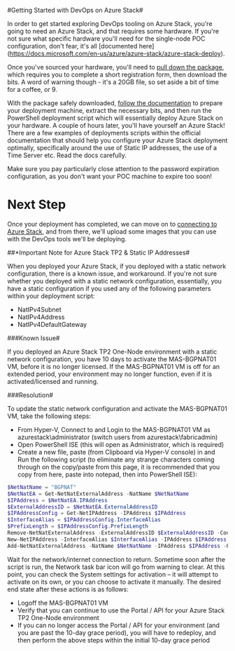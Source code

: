 #Getting Started with DevOps on Azure Stack#

In order to get started exploring DevOps tooling on Azure Stack, you're going to need an Azure Stack, and that requires some hardware. If you're not sure what specific hardware you'll need for the single-node POC configuration, don't fear, it's all [documented here]
(https://docs.microsoft.com/en-us/azure/azure-stack/azure-stack-deploy).

Once you've sourced your hardware, you'll need to [pull down the package](https://azure.microsoft.com/en-us/overview/azure-stack/try/?v=try), which requires you to complete a short registration form, then download the bits. A word of warning though - it's a 20GB file, so set aside a bit of time for a coffee, or 9.

With the package safely downloaded, [follow the documentation](https://docs.microsoft.com/en-us/azure/azure-stack/azure-stack-run-powershell-script) to prepare your deployment machine, extract the necessary bits, and then run the PowerShell deployment script which will essentially deploy Azure Stack on your hardware. A couple of hours later, you'll have yourself an Azure Stack! There are a few examples of deployments scripts within the official documentation that should help you configure your Azure Stack deployment optimally, specifically around the use of Static IP addresses, the use of a Time Server etc. Read the docs carefully.

Make sure you pay particularly close attention to the password expiration configuration, as you don't want your POC machine to expire too soon!

# Next Step

Once your deployment has completed, we can move on to [connecting to Azure Stack](/deploy/azurestack/docs/connect_to_azurestack.md), and from there, we'll upload some images that you can use with the DevOps tools we'll be deploying.

##*Important Note for Azure Stack TP2 & Static IP Addresses#

When you deployed your Azure Stack, if you deployed with a static network configuration, there is a known issue, and workaround. If you're not sure whether you deployed with a static network configuration, essentially, you have a static configuration if you used any of the following parameters within your deployment script:

- NatIPv4Subnet
- NatIPv4Address
- NatIPv4DefaultGateway

###Known Issue#

If you deployed an Azure Stack TP2 One-Node environment with a static network configuration, you have 10 days to activate the MAS-BGPNAT01 VM, before it is no longer licensed. If the MAS-BGPNAT01 VM is off for an extended period, your environment may no longer function, even if it is activated/licensed and running.

###Resolution#

To update the static network configuration and activate the MAS-BGPNAT01 VM, take the following steps:

- From Hyper-V, Connect to and Login to the MAS-BGPNAT01 VM as azurestack\administrator (switch users from azurestack\fabricadmin)
- Open PowerShell ISE (this will open as Administrator, which is required)
- Create a new file, paste (from Clipboard via Hyper-V console) in and Run the following script (to eliminate any strange characters coming through on the copy/paste from this page, it is recommended that you copy from here, paste into notepad, then into PowerShell ISE):

```PowerShell
$NetNatName = "BGPNAT"
$NetNatEA = Get-NetNatExternalAddress -NatName $NetNatName
$IPAddress = $NetNatEA.IPAddress
$ExternalAddressID = $NetNatEA.ExternalAddressID
$IPAddressConfig = Get-NetIPAddress -IPAddress $IPAddress
$InterfaceAlias = $IPAddressConfig.InterfaceAlias
$PrefixLength = $IPAddressConfig.PrefixLength
Remove-NetNatExternalAddress -ExternalAddressID $ExternalAddressID -Confirm:$false
New-NetIPAddress -InterfaceAlias $InterfaceAlias -IPAddress $IPAddress -PrefixLength $PrefixLength
Add-NetNatExternalAddress -NatName $NetNatName -IPAddress $IPAddress -PortStart 4096 -PortEnd 49151
```

Wait for the network/internet connection to return. Sometime soon after the script is run, the Network task bar icon will go from warning to clear. At this point, you can check the System settings for activation – it will attempt to activate on its own, or you can choose to activate it manually. The desired end state after these actions is as follows:

- Logoff the MAS-BGPNAT01 VM
- Verify that you can continue to use the Portal / API for your Azure Stack TP2 One-Node environment
- If you can no longer access the Portal / API for your environment (and you are past the 10-day grace period), you will have to redeploy, and then perform the above steps within the initial 10-day grace period
